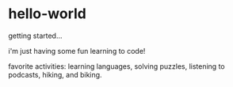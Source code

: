 # hello-world
getting started...

i'm just having some fun learning to code!

favorite activities: learning languages, solving puzzles, listening to podcasts, hiking, and biking.
